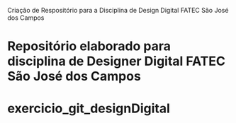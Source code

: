 Criação de Respositório para a Disciplina de Design Digital FATEC São José dos Campos 
# Repositório elaborado para disciplina de Designer Digital FATEC São José dos Campos
# exercicio_git_designDigital
